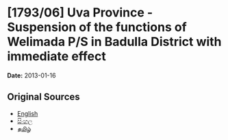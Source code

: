 # [1793/06] Uva Province - Suspension of the functions of Welimada P/S in Badulla District with immediate effect

**Date:** 2013-01-16

## Original Sources

- [English](https://documents.gov.lk/view/extra-gazettes/2013/1/1793-06_E.pdf)
- [සිංහල](https://documents.gov.lk/view/extra-gazettes/2013/1/1793-06_S.pdf)
- [தமிழ்](https://documents.gov.lk/view/extra-gazettes/2013/1/1793-06_T.pdf)

